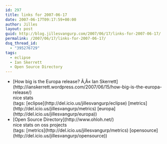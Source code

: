 ```yaml
---
id: 297
title: links for 2007-06-17
date: 2007-06-17T09:17:59+00:00
author: Jilles
layout: post
guid: http://blog.jillesvangurp.com/2007/06/17/links-for-2007-06-17/
permalink: /2007/06/17/links-for-2007-06-17/
dsq_thread_id:
  - "395276729"
tags:
  - eclipse
  - Ian Skerrett
  - Open Source Directory
---
```

<ul class="delicious">
	<li>
		<div class="delicious-link">[How big is the Europa release? Ã‚Â« Ian Skerrett](http://ianskerrett.wordpress.com/2007/06/15/how-big-is-the-europa-release/)</div>
		<div class="delicious-extended">nice stats</div>
		<div class="delicious-tags">(tags: [eclipse](http://del.icio.us/jillesvangurp/eclipse) [metrics](http://del.icio.us/jillesvangurp/metrics) [europa](http://del.icio.us/jillesvangurp/europa))</div>
	</li>
	<li>
		<div class="delicious-link">[Open Source Directory](http://www.ohloh.net/)</div>
		<div class="delicious-extended">nice stats on oss projects</div>
		<div class="delicious-tags">(tags: [metrics](http://del.icio.us/jillesvangurp/metrics) [opensource](http://del.icio.us/jillesvangurp/opensource))</div>
	</li>
</ul>
